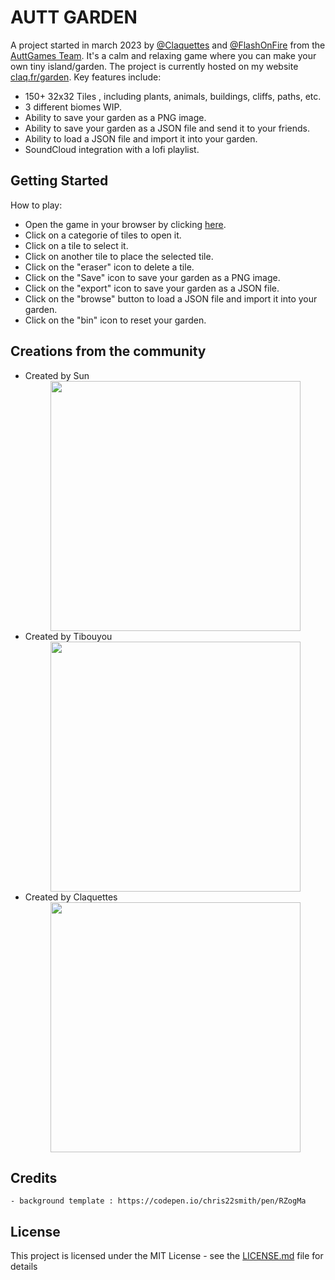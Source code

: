 # AUTT GARDEN
A project started in march 2023 by [@Claquettes](https://github.com/Claquettes) and [@FlashOnFire](https://github.com/FlashOnFire) from the [AuttGames Team](https://github.com/AuttgamesTeam). It's a calm and relaxing game where you can make your own tiny island/garden. The project is currently hosted on my website [claq.fr/garden](https://claq.fr/garden). Key features include:
  - 150+ 32x32 Tiles , including plants, animals, buildings, cliffs, paths, etc.
  - 3 different biomes WIP.
  - Ability to save your garden as a PNG image.
  - Ability to save your garden as a JSON file and send it to your friends.
  - Ability to load a JSON file and import it into your garden.
  - SoundCloud integration with a lofi playlist.

## Getting Started
How to play:

- Open the game in your browser by clicking [here](https://claq.fr/garden).
- Click on a categorie of tiles to open it.
- Click on a tile to select it.
- Click on another tile to place the selected tile.
- Click on the "eraser" icon to delete a tile.
- Click on the "Save" icon to save your garden as a PNG image.
- Click on the "export" icon to save your garden as a JSON file.
- Click on the "browse" button to load a JSON file and import it into your garden.
- Click on the "bin" icon to reset your garden.

## Creations from the community
- Created by Sun <div align="center"> <img src="https://i.imgur.com/o7wxb1T.png" width="400px" /> </div>
- Created by Tibouyou <div align="center"> <img src="https://i.imgur.com/HUlL3C7.png" width="400px" /> </div>
- Created by Claquettes <div align="center"> <img src="https://i.imgur.com/TE3LA3Z.png" width="400px" /> </div>

## Credits
    - background template : https://codepen.io/chris22smith/pen/RZogMa

## License
This project is licensed under the MIT License - see the [LICENSE.md](LICENSE.md) file for details
